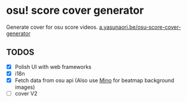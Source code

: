 # osu! score cover generator

Generate cover for osu score videos. [a.yasunaori.be/osu-score-cover-generator](https://a.yasunaori.be/osu-score-cover-generator/)

## TODOS

- [X] Polish UI with web frameworks
- [X] i18n
- [X] Fetch data from osu api (Also use [Mino](https://catboy.best/) for beatmap background images)
- [ ] cover V2
